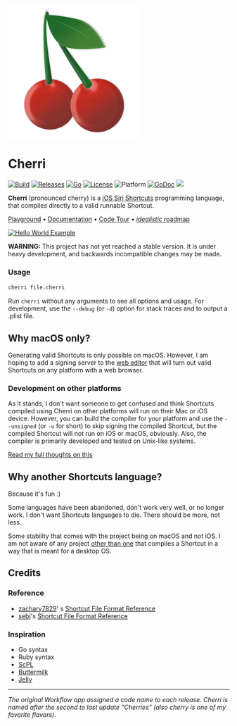 <img src="https://github.com/electrikmilk/cherri/blob/main/assets/cherri_icon.png?raw=true" alt="cherri"/>

# Cherri

[![Build](https://github.com/electrikmilk/cherri/actions/workflows/go.yml/badge.svg?branch=main)](https://github.com/electrikmilk/cherri/actions/workflows/go.yml) [![Releases](https://img.shields.io/github/v/release/electrikmilk/cherri?include_prereleases)](https://github.com/electrikmilk/cherri/releases) [![Go](https://img.shields.io/github/go-mod/go-version/electrikmilk/cherri)](https://github.com/electrikmilk/cherri/blob/main/go.mod) [![License](https://img.shields.io/github/license/electrikmilk/cherri)](https://github.com/electrikmilk/cherri/blob/main/LICENSE) ![Platform](https://img.shields.io/badge/platform-macOS-red)
<a href="https://pkg.go.dev/github.com/electrikmilk/cherri?tab=doc"><img src="https://godoc.org/github.com/golang/gddo?status.svg" alt="GoDoc"></a>
<a href="https://goreportcard.com/report/github.com/electrikmilk/cherri"><img src="https://goreportcard.com/badge/github.com/electrikmilk/cherri"/></a>

**Cherri** (pronounced cherry) is a [iOS Siri Shortcuts](https://apps.apple.com/us/app/shortcuts/id915249334)
programming language, that compiles directly to a valid runnable Shortcut.

[Playground](https://playground.cherrilang.org/) • [Documentation](https://cherrilang.org/language/) • [Code Tour](https://youtu.be/gU8TsI96uww) • [_idealistic_ roadmap](https://github.com/electrikmilk/cherri/wiki/Project-Roadmap)

[![Hello World Example](https://cherrilang.org/assets/example.png)](examples/hello-world.cherri)

**WARNING:** This project has not yet reached a stable version. It is under heavy development, and backwards incompatible changes may be made.

### Usage

```bash
cherri file.cherri
```

Run `cherri` without any arguments to see all options and usage. For development, use the `--debug` (or `-d`) option for
stack traces and to output a .plist file.

## Why macOS only?

Generating valid Shortcuts is only possible on macOS. However, I am hoping to add a signing server to the [web editor](https://playground.cherrilang.org) that will turn out valid Shortcuts on any platform with a web browser.

### Development on other platforms

As it stands, I don't want someone to get confused and think Shortcuts compiled using Cherri on other platforms will run
on their Mac or iOS device. However, you can build the compiler for your platform and use the `--unsigned` (or `-u` for
short) to skip signing the compiled Shortcut, but the compiled Shortcut will not run on iOS or macOS, obviously. Also,
the compiler is primarily developed and tested on Unix-like systems.

[Read my full thoughts on this](https://github.com/electrikmilk/cherri/wiki/Why-macOS-only%3F)

## Why another Shortcuts language?

Because it's fun :)

Some languages have been abandoned, don't work very well, or no longer work. I don't want Shortcuts languages to die. There should be more, not less.

Some stability that comes with the project being on macOS and not iOS. I am not aware of any project [other than one](https://github.com/zachary7829/Buttermilk) that compiles a
   Shortcut in a way that is meant for a desktop OS.

## Credits

### Reference

- [zachary7829](https://github.com/zachary7829)'
  s [Shortcut File Format Reference](https://zachary7829.github.io/blog/shortcuts/fileformat)
- [sebj](https://github.com/sebj)'s [Shortcut File Format Reference](https://github.com/sebj/iOS-Shortcuts-Reference)

### Inspiration

- Go syntax
- Ruby syntax
- [ScPL](https://github.com/pfgithub/scpl)
- [Buttermilk](https://github.com/zachary7829/Buttermilk)
- [Jelly](https://jellycuts.com)

---

_The original Workflow app assigned a code name to each release. Cherri is named after the second to last
update "Cherries" (also cherry is one of my favorite flavors)._
